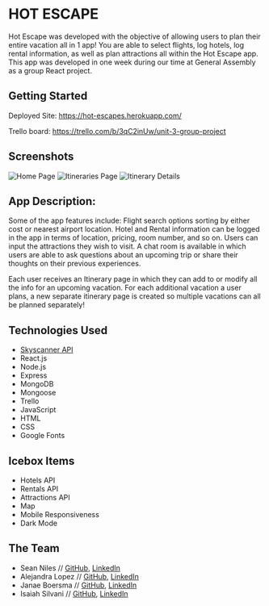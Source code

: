 # HOT ESCAPE

Hot Escape was developed with the objective of allowing users to plan their entire vacation all in 1 app! You are able to select flights, log hotels, log rental information, as well as plan attractions all within the Hot Escape app.
This app was developed in one week during our time at General Assembly as a group React project.

## Getting Started

Deployed Site: https://hot-escapes.herokuapp.com/

Trello board: https://trello.com/b/3qC2inUw/unit-3-group-project

## Screenshots

![Home Page](https://i.imgur.com/l07fAez.png)
![Itineraries Page](https://i.imgur.com/fVi4ZkW.png)
![Itinerary Details](https://i.imgur.com/3Ofy0Bi.png)

## App Description:

Some of the app features include: Flight search options sorting by either cost or nearest airport location. Hotel and Rental information can be logged in the app in terms of location, pricing, room number, and so on. Users can input the attractions they wish to visit. A chat room is available in which users are able to ask questions about an upcoming trip or share their thoughts on their previous experiences. 

Each user receives an Itinerary page in which they can add to or modify all the info for an upcoming vacation. For each additional vacation a user plans, a new separate itinerary page is created so multiple vacations can all be planned separately!


## Technologies Used

- [Skyscanner API](https://skyscanner.github.io/slate/#api-documentation)
- React.js
- Node.js
- Express
- MongoDB
- Mongoose
- Trello
- JavaScript
- HTML
- CSS
- Google Fonts

## Icebox Items

- Hotels API
- Rentals API
- Attractions API
- Map
- Mobile Responsiveness
- Dark Mode


## The Team

- Sean Niles  // [GitHub](https://github.com/snyles), [LinkedIn](https://www.linkedin.com/in/sean-niles/)
- Alejandra Lopez // [GitHub](https://github.com/alejandracampero), [LinkedIn](https://www.linkedin.com/in/alejandralopezcv/)
- Janae Boersma // [GitHub](https://github.com/janae-b), [LinkedIn](https://www.linkedin.com/in/janaeboersma/)
- Isaiah Silvani // [GitHub](https://github.com/isaiahsilvani), [LinkedIn](https://www.linkedin.com/in/isaiah-silvani/)
